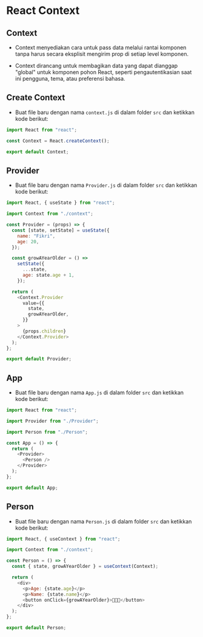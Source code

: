 # React Context

## Context

- Context menyediakan cara untuk pass data melalui rantai komponen tanpa harus secara eksplisit mengirim prop di setiap level komponen.

- Context dirancang untuk membagikan data yang dapat dianggap "global" untuk komponen pohon React, seperti pengautentikasian saat ini pengguna, tema, atau preferensi bahasa.

## Create Context

- Buat file baru dengan nama `context.js` di dalam folder `src` dan ketikkan kode berikut:

```js
import React from "react";

const Context = React.createContext();

export default Context;
```

## Provider

- Buat file baru dengan nama `Provider.js` di dalam folder `src` dan ketikkan kode berikut:

```js
import React, { useState } from "react";

import Context from "./context";

const Provider = (props) => {
  const [state, setState] = useState({
    name: "Fikri",
    age: 20,
  });

  const growAYearOlder = () =>
    setState({
      ...state,
      age: state.age + 1,
    });

  return (
    <Context.Provider
      value={{
        state,
        growAYearOlder,
      }}
    >
      {props.children}
    </Context.Provider>
  );
};

export default Provider;
```

## App

- Buat file baru dengan nama `App.js` di dalam folder `src` dan ketikkan kode berikut:

```js
import React from "react";

import Provider from "./Provider";

import Person from "./Person";

const App = () => {
  return (
    <Provider>
      <Person />
    </Provider>
  );
};

export default App;
```

## Person

- Buat file baru dengan nama `Person.js` di dalam folder `src` dan ketikkan kode berikut:

```js
import React, { useContext } from "react";

import Context from "./context";

const Person = () => {
  const { state, growAYearOlder } = useContext(Context);

  return (
    <div>
      <p>Age: {state.age}</p>
      <p>Name: {state.name}</p>
      <button onClick={growAYearOlder}>🍰🍥🎂</button>
    </div>
  );
};

export default Person;
```
